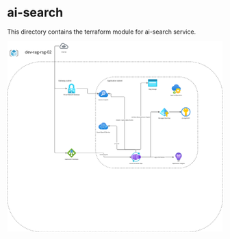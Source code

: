 # ai-search

This directory contains the terraform module for ai-search service.

![AI Search Infrastucture](ai-search-infrastructure.png)
